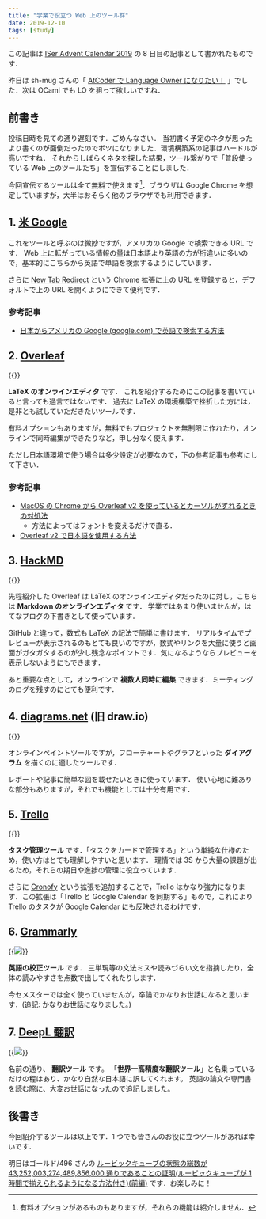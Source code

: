```yaml
---
title: "学業で役立つ Web 上のツール群"
date: 2019-12-10
tags: [study]
---
```


この記事は [ISer Advent Calendar 2019](https://adventar.org/calendars/4520) の 8 日目の記事として書かれたものです．

昨日は sh-mug さんの「 [AtCoder で Language Owner になりたい！](https://shmug.hatenablog.com/entry/2019/12/07/185025) 」でした．次は OCaml でも LO を狙って欲しいですね．

## 前書き

投稿日時を見ての通り遅刻です．ごめんなさい．
当初書く予定のネタが思ったより書くのが面倒だったのでボツになりました．環境構築系の記事はハードルが高いですね．
それからしばらくネタを探した結果，ツール繋がりで「普段使っている Web 上のツールたち」を宣伝することにしました．

今回宣伝するツールは全て無料で使えます[^1]．ブラウザは Google Chrome を想定していますが，大半はおそらく他のブラウザでも利用できます．

[^1]: 有料オプションがあるものもありますが，それらの機能は紹介しません．

## 1. [米 Google](https://www.google.com/webhp?gl=us&hl=en&gws_rd=cr)

これをツールと呼ぶのは微妙ですが，アメリカの Google で検索できる URL です．
Web 上に転がっている情報の量は日本語より英語の方が桁違いに多いので，基本的にこちらから英語で単語を検索するようにしています．

さらに [New Tab Redirect](https://chrome.google.com/webstore/detail/new-tab-redirect/icpgjfneehieebagbmdbhnlpiopdcmna?hl=en-US) という Chrome 拡張に上の URL を登録すると，デフォルトで上の URL を開くようにできて便利です．

### 参考記事

- [日本からアメリカの Google (google.com) で英語で検索する方法](https://www.suzukikenichi.com/blog/how-to-search-on-google-com-in-english-from-japan/)

## 2. [Overleaf](http://www.overleaf.com/)

{{<image src="0.png" alt="">}}

**LaTeX のオンラインエディタ** です．
これを紹介するためにこの記事を書いていると言っても過言ではないです．
過去に LaTeX の環境構築で挫折した方には，是非とも試していただきたいツールです．

有料オプションもありますが，無料でもプロジェクトを無制限に作れたり，オンラインで同時編集ができたりなど，申し分なく使えます．

ただし日本語環境で使う場合は多少設定が必要なので，下の参考記事も参考にして下さい．

### 参考記事

- [MacOS の Chrome から Overleaf v2 を使っているとカーソルがずれるときの対処法](https://toshs.hatenablog.com/entry/2018/07/31/035947)
  - 方法によってはフォントを変えるだけで直る．
- [Overleaf v2 で日本語を使用する方法](https://doratex.hatenablog.jp/entry/20180503/1525338512)

## 3. [HackMD](https://hackmd.io/)

{{<image src="1.png" alt="">}}

先程紹介した Overleaf は LaTeX のオンラインエディタだったのに対し，こちらは **Markdown のオンラインエディタ** です．
学業ではあまり使いませんが，はてなブログの下書きとして使っています．

GitHub と違って，数式も LaTeX の記法で簡単に書けます．
リアルタイムでプレビューが表示されるのもとても良いのですが，数式やリンクを大量に使うと画面がガタガタするのが少し残念なポイントです．気になるようならプレビューを表示しないようにもできます．

あと重要な点として，オンラインで **複数人同時に編集** できます．ミーティングのログを残すのにとても便利です．

## 4. [diagrams.net](https://www.diagrams.net/) (旧 draw.io)

{{<image src="2.png" alt="">}}

オンラインペイントツールですが，フローチャートやグラフといった **ダイアグラム** を描くのに適したツールです．

レポートや記事に簡単な図を載せたいときに使っています．
使い心地に難ありな部分もありますが，それでも機能としては十分有用です．

## 5. [Trello](https://trello.com/)

{{<image src="3.jpg" alt="">}}

**タスク管理ツール** です．「タスクをカードで管理する」という単純な仕様のため，使い方はとても理解しやすいと思います．
理情では 3S から大量の課題が出るため，それらの期日や進捗の管理に役立っています．

さらに [Cronofy](https://trello.com/power-ups/5a1d81359fcdfd9011c0a698/cronofy) という拡張を追加することで，Trello はかなり強力になります．この拡張は「Trello と Google Calendar を同期する」もので，これにより Trello のタスクが Google Calendar にも反映されるわけです．

## 6. [Grammarly](https://www.grammarly.com/)

{{<image src="4.png">}}

**英語の校正ツール** です．
三単現等の文法ミスや読みづらい文を指摘したり，全体の読みやすさを点数で出してくれたりします．

今セメスターでは全く使っていませんが，卒論でかなりお世話になると思います．(追記: かなりお世話になりました。)

## 7. [DeepL 翻訳](https://www.deepl.com/ja/translator)

{{<image src="5.png">}}

名前の通り、 **翻訳ツール** です。
「**世界一高精度な翻訳ツール**」と名乗っているだけの程はあり、かなり自然な日本語に訳してくれます。
英語の論文や専門書を読む際に、大変お世話になったので追記しました。

## 後書き

今回紹介するツールは以上です．1 つでも皆さんのお役に立つツールがあれば幸いです．

明日はゴールド/496 さんの [ルービックキューブの状態の総数が 43,252,003,274,489,856,000 通りであることの証明(ルービックキューブが 1 時間で揃えられるようになる方法付き)(前編)](https://goldenfalcon496.hatenablog.com/entry/2019/12/09/224750?_ga=2.31706296.782964082.1575729503-1472900821.1575213555) です．お楽しみに！

